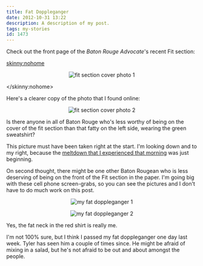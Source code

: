 ```yaml
---
title: Fat Doppleganger
date: 2012-10-31 13:22
description: A description of my post.
tags: my-stories
id: 1473
---
```

Check out the front page of the *Baton Rouge Advocate*'s recent Fit section:

<skinny:nohome><p style="margin-left:auto; margin-right: auto; text-align: center;"><img alt="fit section cover photo 1" src="/img/fitsection1.jpg"/></p></skinny:nohome>

Here's a clearer copy of the photo that I found online:

<p style="margin-left: auto; margin-right: auto; text-align: center;"><img alt="fit section cover photo 2" src="/img/fitsection2.jpg"/></p>

Is there anyone in all of Baton Rouge who's less worthy of being on the cover of the fit section than that fatty on the left side, wearing the green sweatshirt?

This picture must have been taken right at the start.  I'm looking down and to my right, because the <a href="http://theskinnyonbenny.com/blog2/archives/1175">meltdown that I experienced that morning</a> was just beginning.

On second thought, there might be one other Baton Rougean who is less deserving of being on the front of the Fit section in the paper.  I'm going big with these cell phone screen-grabs, so you can see the pictures and I don't have to do much work on this post.

<p style="margin-left: auto; margin-right: auto; text-align: center;"><img alt="my fat doppleganger 1" src="/img/fatdg1.jpg"/></p>

<p style="margin-left: auto; margin-right: auto; text-align: center;"><img alt="my fat doppleganger 2" src="/img/fatdg2.jpg"/></p>

Yes, the fat neck in the red shirt is really me.

I'm not 100% sure, but I think I passed my fat doppleganger one day last week.  Tyler has seen him a couple of times since.  He might be afraid of mixing in a salad, but he's not afraid to be out and about amongst the people.
